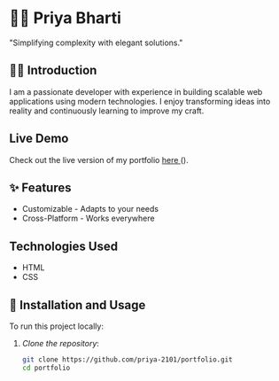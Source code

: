 # 🧑‍💻 Priya Bharti

"Simplifying complexity with elegant solutions."

## 🧑‍🚀 Introduction

I am a passionate developer with experience in building scalable web applications using modern technologies. I enjoy transforming ideas into reality and continuously learning to improve my craft.

## Live Demo

Check out the live version of my portfolio <a href="https://portfolio-ten-phi-71.vercel.app/" target="_blank"> here </a>().
## ✨ Features

- Customizable - Adapts to your needs
- Cross-Platform - Works everywhere

## Technologies Used

- HTML
- CSS

## 🚀 Installation and Usage

To run this project locally:

1. *Clone the repository*:

   ```bash
   git clone https://github.com/priya-2101/portfolio.git
   cd portfolio
